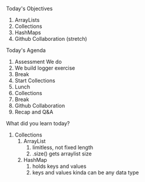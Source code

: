 Today's Objectives

1. ArrayLists
2. Collections
3. HashMaps
4. Github Collaboration (stretch)

Today's Agenda

1. Assessment We do
2. We build logger exercise
3. Break
4. Start Collections
5. Lunch
6. Collections
7. Break
8. Github Collaboration 
9. Recap and Q&A

What did you learn today?

1. Collections
   1. ArrayList
      1. limitless, not fixed length
      2. .size() gets arraylist size
   2. HashMap
      1. holds keys and values
      2. keys and values kinda can be any data type